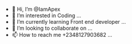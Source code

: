 - 👋 Hi, I’m @IamApex
- 👀 I’m interested in Coding ...
- 🌱 I’m currently learning Front end developer ...
- 💞️ I’m looking to collaborate on ...
- 📫 How to reach me +2348127903682 ...

<!---
IamApex/IamApex is a ✨ special ✨ repository because its `README.md` (this file) appears on your GitHub profile.
You can click the Preview link to take a look at your changes.
--->
